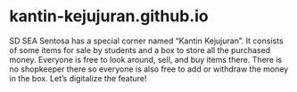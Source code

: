 # kantin-kejujuran.github.io
SD SEA Sentosa has a special corner named “Kantin Kejujuran”. It consists of some items for sale by students and a box to store all the purchased money. Everyone is free to look around, sell, and buy items there. There is no shopkeeper there so everyone is also free to add or withdraw the money in the box. Let’s digitalize the feature!
